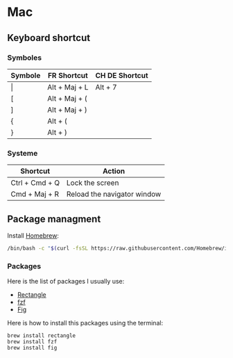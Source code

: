 # Mac

## Keyboard shortcut

### Symboles

Symbole | FR Shortcut     | CH DE Shortcut
------- | --------------- | ----------- 
\|      | Alt + Maj + L   | Alt + 7
[       | Alt + Maj + (   |
]       | Alt + Maj + )   |
{       | Alt + (         |
}       | Alt + )         |
 
### Systeme

Shortcut      | Action
------------- | ------------- 
Ctrl + Cmd + Q| Lock the screen
Cmd + Maj + R | Reload the navigator window

## Package managment

Install [Homebrew](https://brew.sh/):

```bash
/bin/bash -c "$(curl -fsSL https://raw.githubusercontent.com/Homebrew/install/HEAD/install.sh)"
```

### Packages

Here is the list of packages I usually use:

- [Rectangle](https://github.com/rxhanson/Rectangle)
- [fzf](https://github.com/junegunn/fzf)
- [Fig](https://fig.io/)

Here is how to install this packages using the terminal:

```
brew install rectangle
brew install fzf
brew install fig
```
